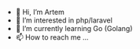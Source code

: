 - 👋 Hi, I’m Artem
- 👀 I’m interested in php/laravel
- 🌱 I’m currently learning Go (Golang)
- 📫 How to reach me ...

